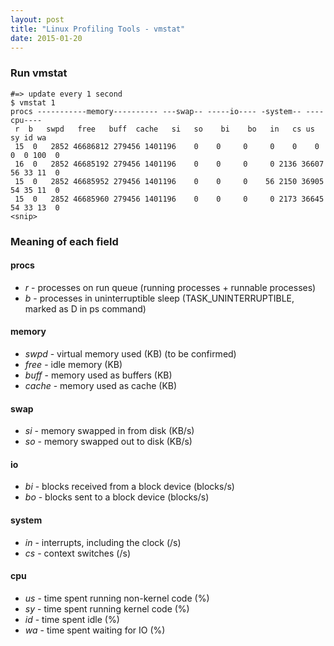 ```yaml
---
layout: post
title: "Linux Profiling Tools - vmstat"
date: 2015-01-20
---
```


### Run vmstat

```
#=> update every 1 second
$ vmstat 1
procs -----------memory---------- ---swap-- -----io---- -system-- ----cpu----
 r  b   swpd   free   buff  cache   si   so    bi    bo   in   cs us sy id wa
 15  0   2852 46686812 279456 1401196    0    0     0     0    0    0  0  0 100  0
 16  0   2852 46685192 279456 1401196    0    0     0     0 2136 36607 56 33 11  0
 15  0   2852 46685952 279456 1401196    0    0     0    56 2150 36905 54 35 11  0
 15  0   2852 46685960 279456 1401196    0    0     0     0 2173 36645 54 33 13  0
<snip>
```

### Meaning of each field

#### __procs__
* _r_ - processes on run queue (running processes + runnable processes)
* _b_ - processes in uninterruptible sleep (TASK_UNINTERRUPTIBLE, marked as D in ps
command)

#### __memory__
* _swpd_ - virtual memory used (KB) (to be confirmed)
* _free_ - idle memory (KB)
* _buff_ - memory used as buffers (KB)
* _cache_ - memory used as cache (KB)

#### __swap__
* _si_ - memory swapped in from disk (KB/s)
* _so_ - memory swapped out to disk (KB/s)

#### __io__
* _bi_ - blocks received from a block device (blocks/s)
* _bo_ - blocks sent to a block device (blocks/s)

#### __system__
* _in_ - interrupts, including the clock (/s)
* _cs_ - context switches (/s)

#### __cpu__
* _us_ - time spent running non-kernel code (%)
* _sy_ - time spent running kernel code (%)
* _id_ - time spent idle (%)
* _wa_ - time spent waiting for IO (%)
